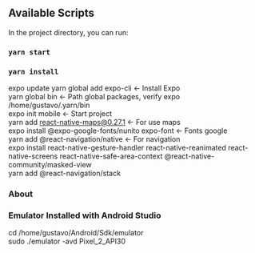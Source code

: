 ## Available Scripts
In the project directory, you can run:

### `yarn start`

### `yarn install`
expo update
yarn global add expo-cli <- Install Expo <br/>
yarn global bin <- Path global packages, verify expo <br/>
/home/gustavo/.yarn/bin <br/>
expo init mobile <- Start project <br/>
yarn add react-native-maps@0.27.1 <- For use maps <br/>
expo install @expo-google-fonts/nunito expo-font <- Fonts google <br/>
yarn add @react-navigation/native <- For navigation <br/>
expo install react-native-gesture-handler react-native-reanimated react-native-screens react-native-safe-area-context @react-native-community/masked-view <br/>
yarn add @react-navigation/stack <br/>

### About
### Emulator Installed with Android Studio
cd /home/gustavo/Android/Sdk/emulator <br/>
sudo ./emulator -avd Pixel_2_API30